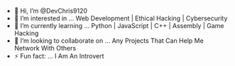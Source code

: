 - 👋 Hi, I’m @DevChris9120
- 👀 I’m interested in ... Web Development | Ethical Hacking | Cybersecurity
- 🌱 I’m currently learning ... Python | JavaScript | C++ | Assembly | Game Hacking
- 💞️ I’m looking to collaborate on ... Any Projects That Can Help Me Network With Others
- ⚡ Fun fact: ... I Am An Introvert

<!---
DevChris9120/DevChris9120 is a ✨ special ✨ repository because its `README.md` (this file) appears on your GitHub profile.
You can click the Preview link to take a look at your changes.
--->
